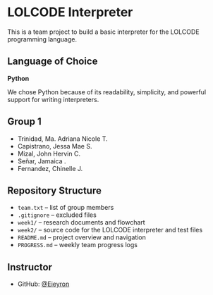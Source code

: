 # LOLCODE Interpreter

This is a team project to build a basic interpreter for the LOLCODE programming language.

## Language of Choice
**Python**

We chose Python because of its readability, simplicity, and powerful support for writing interpreters.

## Group 1
- Trinidad, Ma. Adriana Nicole T.
- Capistrano, Jessa Mae S.
- Mizal, John Hervin C.
- Señar, Jamaica .
- Fernandez, Chinelle J.

## Repository Structure
- `team.txt` – list of group members
- `.gitignore` – excluded files
- `week1/` – research documents and flowchart
- `week2/` – source code for the LOLCODE interpreter and test files
- `README.md` – project overview and navigation
- `PROGRESS.md` – weekly team progress logs

## Instructor
- GitHub: [@Eieyron](https://github.com/Eieyron)
